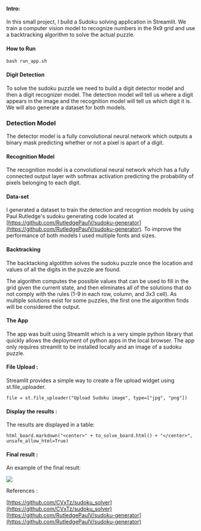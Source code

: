 #### Intro:

In this small project, I build a Sudoku solving application in Streamlit. We
train a computer vision model to recognize numbers in the 9x9 grid and use a backtracking algorithm to solve the actual puzzle.


#### How to Run
```
bash run_app.sh
```

#### Digit Detection

To solve the sudoku puzzle we need to build a digit detector model and then a digit recognizer
model. The detection model will tell us where a digit appears in the image and
the recognition model will tell us which digit it is. We will also generate a dataset for
both models.

### Detection Model

The detector model is a fully convolutional neural network which outputs a binary mask 
predicting whether or not a pixel is apart of a digit.

#### Recognition Model

The recognition model is a convolutional neural network which has a fully connected output layer
with softmax activation predicting the probability of pixels belonging to each digit. 

#### Data-set

I generated a dataset to train the detection and recogntion models by using Paul Rutledge's
sudoku generating code located at [https://github.com/RutledgePaulV/sudoku-generator](https://github.com/RutledgePaulV/sudoku-generator). 
To improve the performance of both models I used multiple fonts and sizes.

#### Backtracking

The backtacking algotithm solves the sudoku puzzle once the location and values of all the 
digits in the puzzle are found.

The algorithm computes the possible values that can be used to fill in the grid given the 
current state, and then eliminates all of the solutions that do not comply with the rules 
(1-9 in each row, column, and 3x3 cell). As multiple solutions exist for some puzzles, the
first one the algorithm finds will be considered the output.

#### The App

The app was built using Streamlit which is a very simple python library that quickly allows the deployment
of python apps in the local browser. The app only requires streamlit to be installed locally and an image of 
a sudoku puzzle.

#### File Upload :

Streamlit provides a simple way to create a file upload widget using
st.file_uploader.

    file = st.file_uploader("Upload Sudoku image", type=["jpg", "png"])

#### Display the results :

The results are displayed in a table:

    html_board.markdown("<center>" + to_solve_board.html() + "</center>", unsafe_allow_html=True)

#### Final result :

An example of the final result:

![](https://cdn-images-1.medium.com/max/2560/1*v1bArKhF6rA0KvMxRfUg1g.png)



References :

[https://github.com/CVxTz/sudoku_solver](https://github.com/CVxTz/sudoku_solver)
[https://github.com/RutledgePaulV/sudoku-generator](https://github.com/RutledgePaulV/sudoku-generator)
